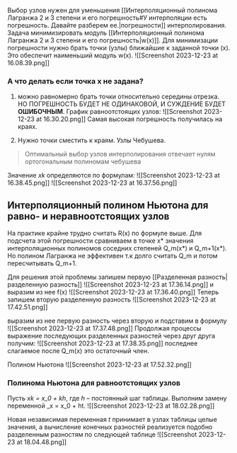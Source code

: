 Выбор узлов нужен для уменьшения [[Интерполяционный полинома Лагранжа 2 и 3 степени и его погрешность#У интерполяции есть погрешность. Давайте разберем ее.|погрешности]] интерполирования. Задача минимизировать модуль [[Интерполяционный полинома Лагранжа 2 и 3 степени и его погрешность|w(x)]]. Для минимизации погрешности нужно брать точки (узлы) ближайшие к заданной точки (x). Это обеспечит наименьший модуль w(x). ![[Screenshot 2023-12-23 at 16.08.39.png]]

### А что делать если точка x не задана?
1. можно равномерно брать точки относительно середины отрезка.
НО ПОГРЕШНОСТЬ БУДЕТ НЕ ОДИНАКОВОЙ, И СУЖДЕНИЕ БУДЕТ **ОШИБОЧНЫМ**.
График равноотстоящих узлов:
![[Screenshot 2023-12-23 at 16.30.20.png]]
Самая высокая погрешность получилась на краях. 

2. Нужно точки сместить к краям. Узлы Чебушева.
>Оптимальный выбор узлов интерполирования отвечает нулям ортогональным полиномам чебушева 

Значение _xk_ определяются по формулам:
![[Screenshot 2023-12-23 at 16.38.45.png]]
![[Screenshot 2023-12-23 at 16.37.56.png]]

## **Интерполяционный полином Ньютона для равно- и неравноотстоящих узлов**

На практике крайне трудно считать R(x) по формуле выше. Для подсчета этой погрешности сравниваем в точке x* значения интерполяционных полиномов соседних степеней Q_m(x*) и Q_m+1(x*). Но полином Лагранжа не эффективен т.к долго считать Q_m и потом пересчитывать Q_m+1.

Для решения этой проблемы запишем первую [[Разделенная разность|разделенную разность]]
![[Screenshot 2023-12-23 at 17.36.14.png]]
и выразим из нее f(x)
![[Screenshot 2023-12-23 at 17.36.40.png]]
Теперь запишем вторую разделенную разность 
![[Screenshot 2023-12-23 at 17.42.51.png]]

выразим из нее первую разность через вторую и подставим в формулу
![[Screenshot 2023-12-23 at 17.37.48.png]]
Продолжая процессы выражение последующих разделенных разностей через друг друга получим:
![[Screenshot 2023-12-23 at 17.38.35.png]]
последнее слагаемое после Q_m(x) это остаточный член. 

Полином Ньютона
![[Screenshot 2023-12-23 at 17.52.32.png]]

### Полинома Ньютона для равноотстоящих узлов
Пусть _xk_ _= x_0 + kh_, где _h_ – постоянный шаг таблицы. Выполним замену переменной _x = x_0 + ht.
![[Screenshot 2023-12-23 at 18.02.28.png]]

Новая независимая переменная _t_ принимает в узлах таблицы целые значения, а вычисление конечных разностей реализуется подобно разделенным разностям по следующей таблице
![[Screenshot 2023-12-23 at 18.04.48.png]]